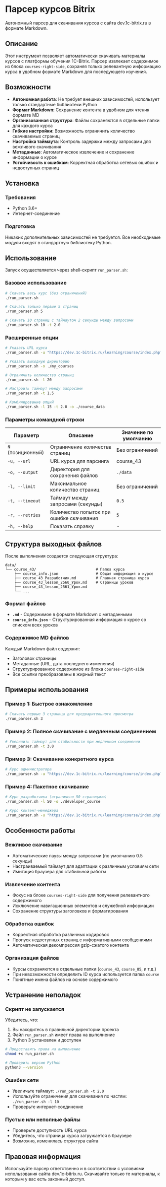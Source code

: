 # Парсер курсов Bitrix

Автономный парсер для скачивания курсов с сайта dev.1c-bitrix.ru в формате Markdown.

## Описание

Этот инструмент позволяет автоматически скачивать материалы курсов с платформы обучения 1C-Bitrix. Парсер извлекает содержимое из блока `courses-right-side`, сохраняя только релевантную информацию курса в удобном формате Markdown для последующего изучения.

## Возможности

- **Автономная работа**: Не требует внешних зависимостей, использует только стандартные библиотеки Python
- **Формат Markdown**: Сохранение контента в удобном для чтения формате MD
- **Организованная структура**: Файлы сохраняются в отдельные папки для каждого курса
- **Гибкие настройки**: Возможность ограничить количество скачиваемых страниц
- **Настройка таймаута**: Контроль задержки между запросами для вежливого скачивания
- **Метаданные**: Автоматическое извлечение и сохранение информации о курсе
- **Устойчивость к ошибкам**: Корректная обработка сетевых ошибок и недоступных страниц

## Установка

### Требования

- Python 3.6+
- Интернет-соединение

### Подготовка

Никаких дополнительных зависимостей не требуется. Все необходимые модули входят в стандартную библиотеку Python.

## Использование

Запуск осуществляется через shell-скрипт `run_parser.sh`:

### Базовое использование

```bash
# Скачать весь курс (без ограничений)
./run_parser.sh

# Скачать только первые 5 страниц
./run_parser.sh 5

# Скачать 10 страниц с таймаутом 2 секунды между запросами
./run_parser.sh 10 -t 2.0
```

### Расширенные опции

```bash
# Указать URL курса
./run_parser.sh -u "https://dev.1c-bitrix.ru/learning/course/index.php?COURSE_ID=50&INDEX=Y"

# Указать выходную директорию
./run_parser.sh -o ./my_courses

# Ограничить количество страниц
./run_parser.sh -l 20

# Настроить таймаут между запросами
./run_parser.sh -t 1.5

# Комбинирование опций
./run_parser.sh -l 15 -t 2.0 -o ./course_data
```

### Параметры командной строки

| Параметр | Описание | Значение по умолчанию |
|----------|----------|----------------------|
| `N` (позиционный) | Ограничение количества страниц | Без ограничений |
| `-u, --url` | URL курса для парсинга | course_43 |
| `-o, --output` | Директория для сохранения файлов | `./data` |
| `-l, --limit` | Максимальное количество страниц | Без ограничений |
| `-t, --timeout` | Таймаут между запросами (секунды) | `0.5` |
| `-r, --retries` | Количество попыток при ошибке скачивания | `5` |
| `-h, --help` | Показать справку | - |

## Структура выходных файлов

После выполнения создается следующая структура:

```
data/
└── course_43/                           # Папка курса
    ├── course_info.json                 # Общая информация о курсе
    ├── course_43_Разработчик.md         # Главная страница курса
    ├── course_43_lesson_2560_Урок.md    # Страницы уроков
    ├── course_43_lesson_2561_Урок.md
    └── ...
```

### Формат файлов

- **`.md`** - Содержимое в формате Markdown с метаданными
- **`course_info.json`** - Структурированная информация о курсе со списком всех уроков

### Содержимое MD файлов

Каждый Markdown файл содержит:
- Заголовок страницы
- Метаданные (URL, дата последнего изменения)
- Структурированное содержимое из блока `courses-right-side`
- Все ссылки преобразованы в жирный текст

## Примеры использования

### Пример 1: Быстрое ознакомление

```bash
# Скачать первые 3 страницы для предварительного просмотра
./run_parser.sh 3
```

### Пример 2: Полное скачивание с медленным соединением

```bash
# Увеличить таймаут для стабильности при медленном соединении
./run_parser.sh -t 3.0
```

### Пример 3: Скачивание конкретного курса

```bash
# Курс администратора
./run_parser.sh -u "https://dev.1c-bitrix.ru/learning/course/index.php?COURSE_ID=85&INDEX=Y" -o ./admin_course
```

### Пример 4: Пакетное скачивание

```bash
# Курс разработчика (ограничено 50 страницами)
./run_parser.sh -l 50 -o ./developer_course

# Курс контент-менеджера  
./run_parser.sh -u "https://dev.1c-bitrix.ru/learning/course/index.php?COURSE_ID=34&INDEX=Y" -l 50 -o ./content_manager_course
```

## Особенности работы

### Вежливое скачивание

- Автоматические паузы между запросами (по умолчанию 0.5 секунды)
- Настраиваемый таймаут для адаптации к различным условиям сети
- Имитация браузера для стабильной работы

### Извлечение контента

- Фокус на блоке `courses-right-side` для получения релевантного содержимого
- Исключение навигационных элементов и служебной информации
- Сохранение структуры заголовков и форматирования

### Обработка ошибок

- Корректная обработка различных кодировок
- Пропуск недоступных страниц с информативными сообщениями
- Автоматическая декомпрессия gzip-сжатого контента

### Организация файлов

- Курсы сохраняются в отдельные папки (`course_43`, `course_85`, и т.д.)
- При невозможности определить ID курса используется папка `course`
- Понятные имена файлов на основе содержимого

## Устранение неполадок

### Скрипт не запускается

Убедитесь, что:
1. Вы находитесь в правильной директории проекта
2. Файл `run_parser.sh` имеет права на выполнение
3. Python 3 установлен и доступен

```bash
# Предоставить права на выполнение
chmod +x run_parser.sh

# Проверить версию Python
python3 --version
```

### Ошибки сети

- Увеличьте таймаут: `./run_parser.sh -t 2.0`
- Используйте ограничения для скачивания по частям: `./run_parser.sh -l 10`
- Проверьте интернет-соединение

### Пустые или неполные файлы

- Проверьте доступность URL курса
- Убедитесь, что страница курса загружается в браузере
- Возможно, изменилась структура сайта

## Правовая информация

Используйте парсер ответственно и в соответствии с условиями использования сайта dev.1c-bitrix.ru. Скачивайте только те материалы, к которым у вас есть законный доступ.
